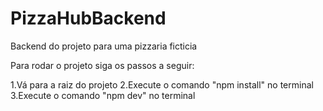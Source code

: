 # PizzaHubBackend
Backend do projeto para uma pizzaria ficticia

Para rodar o projeto siga os passos a seguir:

1.Vá para a raiz do projeto
2.Execute o comando "npm install" no terminal
3.Execute o comando "npm dev" no terminal
